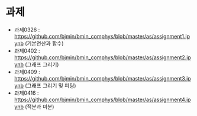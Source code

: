 # 과제

* 과제0326 : https://github.com/bjmin/bmin_comphys/blob/master/as/assignment1.ipynb (기본연산과 함수)
* 과제0402 : https://github.com/bjmin/bmin_comphys/blob/master/as/assignment2.ipynb (그래프 그리기)
* 과제0409 : https://github.com/bjmin/bmin_comphys/blob/master/as/assignment3.ipynb (그래프 그리기 및 피팅)
* 과제0416 : https://github.com/bjmin/bmin_comphys/blob/master/as/assignment4.ipynb (적분과 미분)

